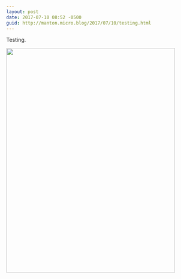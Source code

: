 ```yaml
---
layout: post
date: 2017-07-10 08:52 -0500
guid: http://manton.micro.blog/2017/07/10/testing.html
---
```

Testing.<p><img src="http://micro.manton.org/uploads/2017/b89d8835e1.jpg" width="450" height="600" /></p>
